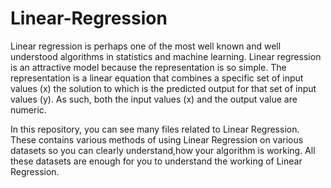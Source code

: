 # Linear-Regression

Linear regression is perhaps one of the most well known and well understood algorithms in statistics and machine learning.
Linear regression is an attractive model because the representation is so simple.
The representation is a linear equation that combines a specific set of input values (x) the solution to which is the predicted output for that set of input values (y).
As such, both the input values (x) and the output value are numeric.

In this repository, you can see many files related to Linear Regression. These contains various methods of using Linear Regression on various datasets so you can clearly understand,how your algorithm is working. All these datasets are enough for you to understand the working of Linear Regression.
